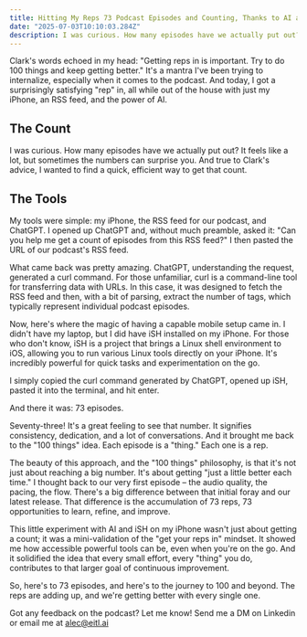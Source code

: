 ```yaml
---
title: Hitting My Reps 73 Podcast Episodes and Counting, Thanks to AI and My iPhone
date: "2025-07-03T10:10:03.284Z"
description: I was curious. How many episodes have we actually put out? It feels like a lot, but sometimes the numbers can surprise you. And true to Clark's advice, I wanted to find a quick, efficient way to get that count.
---
```


Clark's words echoed in my head: "Getting reps in is important. Try to do 100 things and keep getting better." It's a mantra I've been trying to internalize, especially when it comes to the podcast. And today, I got a surprisingly satisfying "rep" in, all while out of the house with just my iPhone, an RSS feed, and the power of AI.

## The Count

I was curious. How many episodes have we actually put out? It feels like a lot, but sometimes the numbers can surprise you. And true to Clark's advice, I wanted to find a quick, efficient way to get that count.

## The Tools

My tools were simple: my iPhone, the RSS feed for our podcast, and ChatGPT. I opened up ChatGPT and, without much preamble, asked it: "Can you help me get a count of episodes from this RSS feed?" I then pasted the URL of our podcast's RSS feed.

What came back was pretty amazing. ChatGPT, understanding the request, generated a curl command. For those unfamiliar, curl is a command-line tool for transferring data with URLs. In this case, it was designed to fetch the RSS feed and then, with a bit of parsing, extract the number of <item> tags, which typically represent individual podcast episodes.

Now, here's where the magic of having a capable mobile setup came in. I didn't have my laptop, but I did have iSH installed on my iPhone. For those who don't know, iSH is a project that brings a Linux shell environment to iOS, allowing you to run various Linux tools directly on your iPhone. It's incredibly powerful for quick tasks and experimentation on the go.

I simply copied the curl command generated by ChatGPT, opened up iSH, pasted it into the terminal, and hit enter.

And there it was: 73 episodes.

Seventy-three! It's a great feeling to see that number. It signifies consistency, dedication, and a lot of conversations. And it brought me back to the "100 things" idea. Each episode is a "thing." Each one is a rep.

The beauty of this approach, and the "100 things" philosophy, is that it's not just about reaching a big number. It's about getting "just a little better each time." I thought back to our very first episode – the audio quality, the pacing, the flow. There's a big difference between that initial foray and our latest release. That difference is the accumulation of 73 reps, 73 opportunities to learn, refine, and improve.

This little experiment with AI and iSH on my iPhone wasn't just about getting a count; it was a mini-validation of the "get your reps in" mindset. It showed me how accessible powerful tools can be, even when you're on the go. And it solidified the idea that every small effort, every "thing" you do, contributes to that larger goal of continuous improvement.

So, here's to 73 episodes, and here's to the journey to 100 and beyond. The reps are adding up, and we're getting better with every single one. 

Got any feedback on the podcast? Let me know! Send me a DM on Linkedin or email me at [alec@eitl.ai](mailto:alec@eitl.ai)